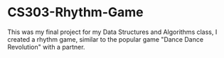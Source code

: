 # CS303-Rhythm-Game
This was my final project for my Data Structures and Algorithms class, I created a rhythm game, similar to the popular game "Dance Dance Revolution" with a partner.
